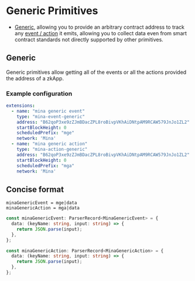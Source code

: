 # Generic Primitives

- [Generic](#generic), allowing you to provide an arbitrary contract address to track any [event / action](https://docs.minaprotocol.com/zkapps/o1js/fetch-events-and-actions) it emits, allowing you to collect data even from smart contract standards not directly supported by other primitives.

## Generic

Generic primitives allow getting all of the events or all the actions provided the address of a zkApp.

### Example configuration

```yaml
extensions:
  - name: "mina generic event"
    type: "mina-event-generic"
    address: "B62qoP3xe9zZJmBDacZPL8roBivpVKhAiDNtpAM9RCAW579JnJo1ZL2"
    startBlockHeight: 0
    scheduledPrefix: "mge"
    network: 'Mina'
  - name: "mina generic action"
    type: "mina-action-generic"
    address: "B62qoP3xe9zZJmBDacZPL8roBivpVKhAiDNtpAM9RCAW579JnJo1ZL2"
    startBlockHeight: 0
    scheduledPrefix: "mga"
    network: 'Mina'
```


## Concise format

```
minaGenericEvent = mge|data
minaGenericAction = mga|data
```

```ts
const minaGenericEvent: ParserRecord<MinaGenericEvent> = {
  data: (keyName: string, input: string) => {
    return JSON.parse(input);
  },
};

const minaGenericAction: ParserRecord<MinaGenericAction> = {
  data: (keyName: string, input: string) => {
    return JSON.parse(input);
  },
};
```

